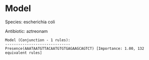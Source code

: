 
# Model

Species: escherichia coli

Antibiotic: aztreonam

```
Model (Conjunction - 1 rules):
------------------------------
Presence(AAATAATGTTACAATGTGTGAGAAGCAGTCT) [Importance: 1.00, 132 equivalent rules]

```


